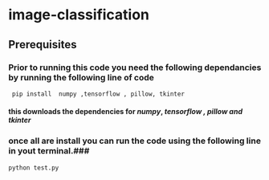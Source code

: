 # image-classification #

## Prerequisites ##
### Prior to running this code you need the following dependancies by running the following line of code ###
``` pip install  numpy ,tensorflow , pillow, tkinter```

#### this downloads the dependencies for *numpy*, *tensorflow , pillow and tkinter* ###
### once all are install  you can run the code using the following line in yout terminal.###

``` python test.py ```
